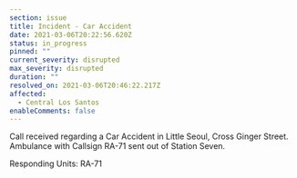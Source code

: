 ```yaml
---
section: issue
title: Incident - Car Accident
date: 2021-03-06T20:22:56.620Z
status: in_progress
pinned: ""
current_severity: disrupted
max_severity: disrupted
duration: ""
resolved_on: 2021-03-06T20:46:22.217Z
affected:
  - Central Los Santos
enableComments: false
---
```

Call received regarding a Car Accident in Little Seoul, Cross Ginger Street. Ambulance with Callsign RA-71 sent out of Station Seven.

Responding Units: RA-71